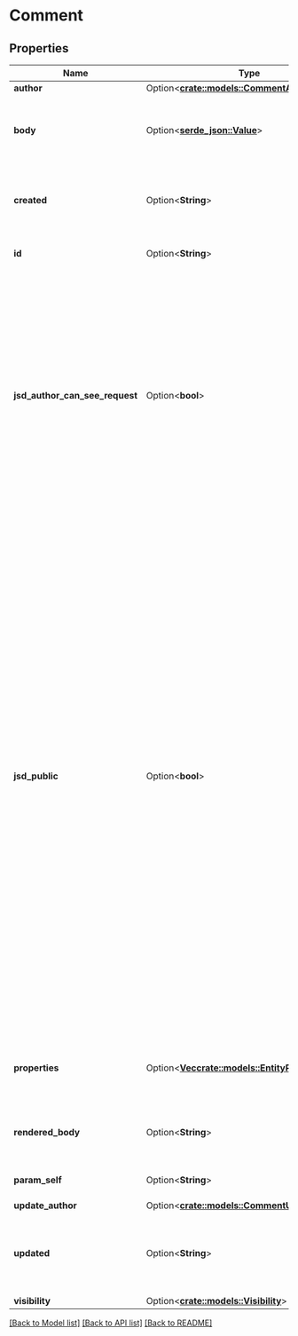 # Comment

## Properties

Name | Type | Description | Notes
------------ | ------------- | ------------- | -------------
**author** | Option<[**crate::models::CommentAuthor**](Comment_author.md)> |  | [optional]
**body** | Option<[**serde_json::Value**](.md)> | The comment text in [Atlassian Document Format](https://developer.atlassian.com/cloud/jira/platform/apis/document/structure/). | [optional]
**created** | Option<**String**> | The date and time at which the comment was created. | [optional][readonly]
**id** | Option<**String**> | The ID of the comment. | [optional][readonly]
**jsd_author_can_see_request** | Option<**bool**> | Whether the comment was added from an email sent by a person who is not part of the issue. See [Allow external emails to be added as comments on issues](https://support.atlassian.com/jira-service-management-cloud/docs/allow-external-emails-to-be-added-as-comments-on-issues/)for information on setting up this feature. | [optional][readonly]
**jsd_public** | Option<**bool**> | Whether the comment is visible in Jira Service Desk. Defaults to true when comments are created in the Jira Cloud Platform. This includes when the site doesn't use Jira Service Desk or the project isn't a Jira Service Desk project and, therefore, there is no Jira Service Desk for the issue to be visible on. To create a comment with its visibility in Jira Service Desk set to false, use the Jira Service Desk REST API [Create request comment](https://developer.atlassian.com/cloud/jira/service-desk/rest/#api-rest-servicedeskapi-request-issueIdOrKey-comment-post) operation. | [optional][readonly]
**properties** | Option<[**Vec<crate::models::EntityProperty>**](EntityProperty.md)> | A list of comment properties. Optional on create and update. | [optional]
**rendered_body** | Option<**String**> | The rendered version of the comment. | [optional][readonly]
**param_self** | Option<**String**> | The URL of the comment. | [optional][readonly]
**update_author** | Option<[**crate::models::CommentUpdateAuthor**](Comment_updateAuthor.md)> |  | [optional]
**updated** | Option<**String**> | The date and time at which the comment was updated last. | [optional][readonly]
**visibility** | Option<[**crate::models::Visibility**](Visibility.md)> |  | [optional]

[[Back to Model list]](../README.md#documentation-for-models) [[Back to API list]](../README.md#documentation-for-api-endpoints) [[Back to README]](../README.md)


